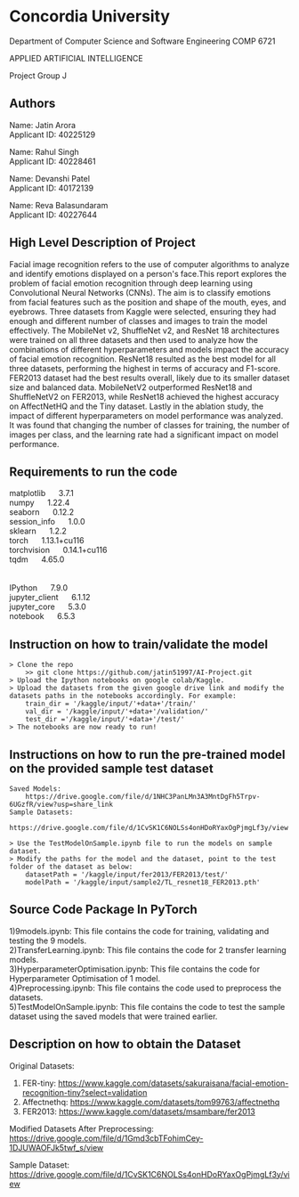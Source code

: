 # Concordia University

Department of Computer Science and Software Engineering COMP 6721

APPLIED ARTIFICIAL INTELLIGENCE

Project Group J

## Authors

Name: Jatin Arora <br/>
Applicant ID: 40225129

Name: Rahul Singh <br/>
Applicant ID: 40228461

Name: Devanshi Patel <br/>
Applicant ID: 40172139

Name: Reva Balasundaram <br/>
Applicant ID: 40227644

## High Level Description of Project
Facial image recognition refers to the use of computer algorithms to analyze and identify emotions displayed on a person's face.This report explores the problem of facial emotion recognition through deep learning using Convolutional Neural Networks (CNNs). The aim is to classify emotions from facial features such as the position and shape of the mouth, eyes, and eyebrows. Three datasets from Kaggle were selected, ensuring they had enough and different number of classes and images to train the model effectively. The MobileNet v2, ShuffleNet v2, and ResNet 18 architectures were trained on all three datasets and then used to analyze how the combinations of different hyperparameters and models impact the accuracy of facial emotion recognition. ResNet18 resulted as the best model for all three datasets, performing the highest in terms of accuracy and F1-score. FER2013 dataset had the best results overall, likely due to its smaller dataset size and balanced data. MobileNetV2 outperformed ResNet18 and ShuffleNetV2 on FER2013, while ResNet18 achieved the highest accuracy on AffectNetHQ and the Tiny dataset. Lastly in the ablation study, the impact of different hyperparameters on model performance was analyzed. It was found that changing the number of classes for training, the number of images per class, and the learning rate had a significant impact on model performance.

## Requirements to run the code
matplotlib         &nbsp;&nbsp;&nbsp;&nbsp; 3.7.1  <br/>
numpy              &nbsp;&nbsp;&nbsp;&nbsp; 1.22.4  <br/>
seaborn            &nbsp;&nbsp;&nbsp;&nbsp; 0.12.2  <br/>
session_info       &nbsp;&nbsp;&nbsp;&nbsp; 1.0.0  <br/>
sklearn            &nbsp;&nbsp;&nbsp;&nbsp; 1.2.2  <br/>
torch              &nbsp;&nbsp;&nbsp;&nbsp; 1.13.1+cu116  <br/>
torchvision        &nbsp;&nbsp;&nbsp;&nbsp; 0.14.1+cu116  <br/>
tqdm               &nbsp;&nbsp;&nbsp;&nbsp; 4.65.0  <br/>
<br/>
<br/>
IPython            &nbsp;&nbsp;&nbsp;&nbsp; 7.9.0  <br/>
jupyter_client     &nbsp;&nbsp;&nbsp;&nbsp; 6.1.12  <br/>
jupyter_core       &nbsp;&nbsp;&nbsp;&nbsp; 5.3.0  <br/>
notebook           &nbsp;&nbsp;&nbsp;&nbsp; 6.5.3  <br/>

## Instruction on how to train/validate the model
```
> Clone the repo
    >> git clone https://github.com/jatin51997/AI-Project.git
> Upload the Ipython notebooks on google colab/Kaggle.
> Upload the datasets from the given google drive link and modify the datasets paths in the notebooks accordingly. For example:
    train_dir = '/kaggle/input/'+data+'/train/'
    val_dir = '/kaggle/input/'+data+'/validation/'
    test_dir ='/kaggle/input/'+data+'/test/'
> The notebooks are now ready to run!
```

## Instructions on how to run the pre-trained model on the provided sample test dataset
```
Saved Models:
    https://drive.google.com/file/d/1NHC3PanLMn3A3MntDgFh5Trpv-6UGzfR/view?usp=share_link
Sample Datasets:
    https://drive.google.com/file/d/1CvSK1C6NOLSs4onHDoRYaxOgPjmgLf3y/view

> Use the TestModelOnSample.ipynb file to run the models on sample dataset.
> Modify the paths for the model and the dataset, point to the test folder of the dataset as below:
    datasetPath = '/kaggle/input/fer2013/FER2013/test/'
    modelPath = '/kaggle/input/sample2/TL_resnet18_FER2013.pth'
```

## Source Code Package In PyTorch
1)9models.ipynb: This file contains the code for training, validating and testing the 9 models. <br/>
2)TransferLearning.ipynb: This file contains the code for 2 transfer learning models. <br/>
3)HyperparameterOptimisation.ipynb: This file contains the code for Hyperparameter Optimisation of 1 model. <br/>
4)Preprocessing.ipynb: This file contains the code used to preprocess the datasets. <br/>
5)TestModelOnSample.ipynb: This file contains the code to test the sample dataset using the saved models that were trained earlier. <br/>

## Description on how to obtain the Dataset 

Original Datasets:
1) FER-tiny: https://www.kaggle.com/datasets/sakuraisana/facial-emotion-recognition-tiny?select=validation
2) Affectnethq: https://www.kaggle.com/datasets/tom99763/affectnethq
3) FER2013: https://www.kaggle.com/datasets/msambare/fer2013

Modified Datasets After Preprocessing:
https://drive.google.com/file/d/1Gmd3cbTFohimCey-1DJUWAOFJk5twf_s/view

Sample Dataset:
https://drive.google.com/file/d/1CvSK1C6NOLSs4onHDoRYaxOgPjmgLf3y/view


